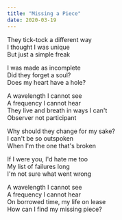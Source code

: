 ```yaml
---
title: "Missing a Piece"
date: 2020-03-19
---
```


They tick-tock a different way  
I thought I was unique  
But just a simple freak  
  
I was made as incomplete  
Did they forget a soul?  
Does my heart have a hole?  
  
A wavelength I cannot see  
A frequency I cannot hear  
They live and breath in ways I can't  
Observer not participant  
  
Why should they change for my sake?  
I can't be so outspoken  
When I'm the one that's broken  
  
If I were you, I'd hate me too  
My list of failures long  
I'm not sure what went wrong  
  
A wavelength I cannot see  
A frequency I cannot hear  
On borrowed time, my life on lease  
How can I find my missing piece?  
